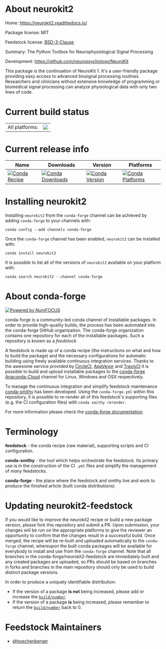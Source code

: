 About neurokit2
===============

Home: https://neurokit2.readthedocs.io/

Package license: MIT

Feedstock license: [BSD-3-Clause](https://github.com/conda-forge/neurokit2-feedstock/blob/master/LICENSE.txt)

Summary: The Python Toolbox for Neurophysiological Signal Processing

Development: https://github.com/neuropsychology/NeuroKit

This package is the continuation of NeuroKit 1. It's a user-friendly
package providing easy access to advanced biosignal processing routines.
Researchers and clinicians without extensive knowledge of programming or
biomedical signal processing can analyze physiological data with only two
lines of code.


Current build status
====================


<table><tr><td>All platforms:</td>
    <td>
      <a href="https://dev.azure.com/conda-forge/feedstock-builds/_build/latest?definitionId=11370&branchName=master">
        <img src="https://dev.azure.com/conda-forge/feedstock-builds/_apis/build/status/neurokit2-feedstock?branchName=master">
      </a>
    </td>
  </tr>
</table>

Current release info
====================

| Name | Downloads | Version | Platforms |
| --- | --- | --- | --- |
| [![Conda Recipe](https://img.shields.io/badge/recipe-neurokit2-green.svg)](https://anaconda.org/conda-forge/neurokit2) | [![Conda Downloads](https://img.shields.io/conda/dn/conda-forge/neurokit2.svg)](https://anaconda.org/conda-forge/neurokit2) | [![Conda Version](https://img.shields.io/conda/vn/conda-forge/neurokit2.svg)](https://anaconda.org/conda-forge/neurokit2) | [![Conda Platforms](https://img.shields.io/conda/pn/conda-forge/neurokit2.svg)](https://anaconda.org/conda-forge/neurokit2) |

Installing neurokit2
====================

Installing `neurokit2` from the `conda-forge` channel can be achieved by adding `conda-forge` to your channels with:

```
conda config --add channels conda-forge
```

Once the `conda-forge` channel has been enabled, `neurokit2` can be installed with:

```
conda install neurokit2
```

It is possible to list all of the versions of `neurokit2` available on your platform with:

```
conda search neurokit2 --channel conda-forge
```


About conda-forge
=================

[![Powered by NumFOCUS](https://img.shields.io/badge/powered%20by-NumFOCUS-orange.svg?style=flat&colorA=E1523D&colorB=007D8A)](http://numfocus.org)

conda-forge is a community-led conda channel of installable packages.
In order to provide high-quality builds, the process has been automated into the
conda-forge GitHub organization. The conda-forge organization contains one repository
for each of the installable packages. Such a repository is known as a *feedstock*.

A feedstock is made up of a conda recipe (the instructions on what and how to build
the package) and the necessary configurations for automatic building using freely
available continuous integration services. Thanks to the awesome service provided by
[CircleCI](https://circleci.com/), [AppVeyor](https://www.appveyor.com/)
and [TravisCI](https://travis-ci.com/) it is possible to build and upload installable
packages to the [conda-forge](https://anaconda.org/conda-forge)
[Anaconda-Cloud](https://anaconda.org/) channel for Linux, Windows and OSX respectively.

To manage the continuous integration and simplify feedstock maintenance
[conda-smithy](https://github.com/conda-forge/conda-smithy) has been developed.
Using the ``conda-forge.yml`` within this repository, it is possible to re-render all of
this feedstock's supporting files (e.g. the CI configuration files) with ``conda smithy rerender``.

For more information please check the [conda-forge documentation](https://conda-forge.org/docs/).

Terminology
===========

**feedstock** - the conda recipe (raw material), supporting scripts and CI configuration.

**conda-smithy** - the tool which helps orchestrate the feedstock.
                   Its primary use is in the construction of the CI ``.yml`` files
                   and simplify the management of *many* feedstocks.

**conda-forge** - the place where the feedstock and smithy live and work to
                  produce the finished article (built conda distributions)


Updating neurokit2-feedstock
============================

If you would like to improve the neurokit2 recipe or build a new
package version, please fork this repository and submit a PR. Upon submission,
your changes will be run on the appropriate platforms to give the reviewer an
opportunity to confirm that the changes result in a successful build. Once
merged, the recipe will be re-built and uploaded automatically to the
`conda-forge` channel, whereupon the built conda packages will be available for
everybody to install and use from the `conda-forge` channel.
Note that all branches in the conda-forge/neurokit2-feedstock are
immediately built and any created packages are uploaded, so PRs should be based
on branches in forks and branches in the main repository should only be used to
build distinct package versions.

In order to produce a uniquely identifiable distribution:
 * If the version of a package **is not** being increased, please add or increase
   the [``build/number``](https://conda.io/docs/user-guide/tasks/build-packages/define-metadata.html#build-number-and-string).
 * If the version of a package **is** being increased, please remember to return
   the [``build/number``](https://conda.io/docs/user-guide/tasks/build-packages/define-metadata.html#build-number-and-string)
   back to 0.

Feedstock Maintainers
=====================

* [@hoechenberger](https://github.com/hoechenberger/)


